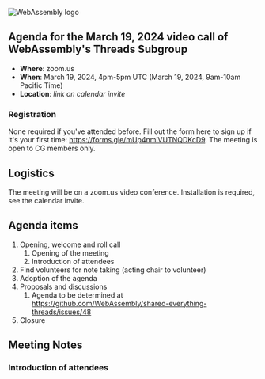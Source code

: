 ![WebAssembly logo](/images/WebAssembly.png)

## Agenda for the March 19, 2024 video call of WebAssembly's Threads Subgroup

- **Where**: zoom.us
- **When**: March 19, 2024, 4pm-5pm UTC (March 19, 2024, 9am-10am Pacific Time)
- **Location**: *link on calendar invite*

### Registration

None required if you've attended before. Fill out the form here to sign up if
it's your first time: https://forms.gle/mUp4nmiVUTNQDKcD9. The meeting is open
to CG members only.

## Logistics

The meeting will be on a zoom.us video conference.
Installation is required, see the calendar invite.

## Agenda items

1. Opening, welcome and roll call
    1. Opening of the meeting
    1. Introduction of attendees
1. Find volunteers for note taking (acting chair to volunteer)
1. Adoption of the agenda
1. Proposals and discussions
    1. Agenda to be determined at https://github.com/WebAssembly/shared-everything-threads/issues/48
1. Closure

## Meeting Notes

### Introduction of attendees
